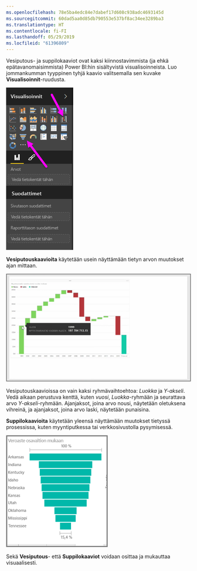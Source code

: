 ```yaml
---
ms.openlocfilehash: 78e5ba4edc84e7dabef17d608c938adc4693145d
ms.sourcegitcommit: 60dad5aa0d85db790553e537bf8ac34ee3289ba3
ms.translationtype: HT
ms.contentlocale: fi-FI
ms.lasthandoff: 05/29/2019
ms.locfileid: "61396809"
---
```

Vesiputous- ja suppilokaaviot ovat kaksi kiinnostavimmista (ja ehkä epätavanomaisimmista) Power BI:hin sisältyvistä visualisoinneista. Luo jommankumman tyyppinen tyhjä kaavio valitsemalla sen kuvake **Visualisoinnit**-ruudusta.

![](media/3-8-create-waterfall-funnel-charts/3-8_1.png)

**Vesiputouskaavioita** käytetään usein näyttämään tietyn arvon muutokset ajan mittaan.

![](media/3-8-create-waterfall-funnel-charts/3-8_2.png)

Vesiputouskaavioissa on vain kaksi ryhmävaihtoehtoa: *Luokka* ja *Y-akseli*. Vedä aikaan perustuva kenttä, kuten *vuosi*, *Luokka*-ryhmään ja seurattava arvo *Y-akseli*-ryhmään. Ajanjaksot, joina arvo nousi, näytetään oletuksena vihreinä, ja ajanjaksot, joina arvo laski, näytetään punaisina.

**Suppilokaavioita** käytetään yleensä näyttämään muutokset tietyssä prosessissa, kuten myyntiputkessa tai verkkosivustolla pysymisessä.

![](media/3-8-create-waterfall-funnel-charts/3-8_3.png)

Sekä **Vesiputous**- että **Suppilokaaviot** voidaan osittaa ja mukauttaa visuaalisesti.

